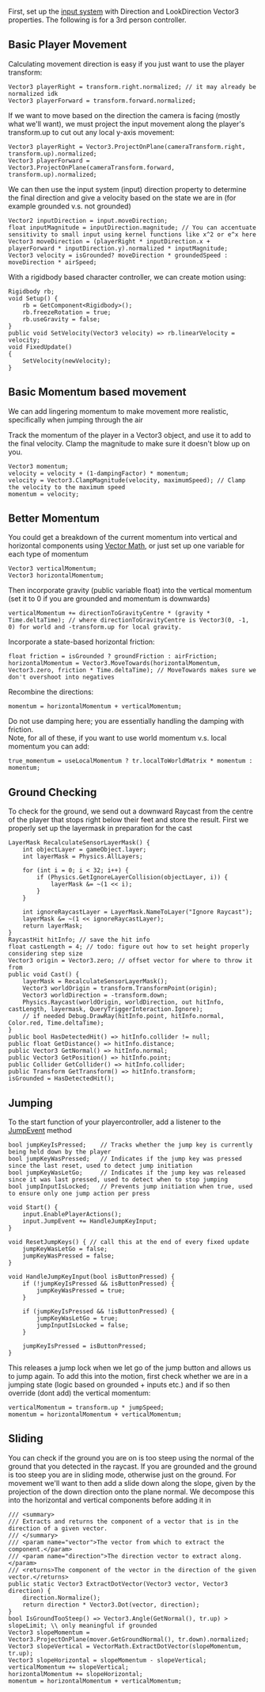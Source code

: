 First, set up the [input system](../ProjectSetup/README.md) with Direction and LookDirection Vector3 properties. The following is for a 3rd person controller. 

## Basic Player Movement
Calculating movement direction is easy if you just want to use the player transform:
```
Vector3 playerRight = transform.right.normalized; // it may already be normalized idk
Vector3 playerForward = transform.forward.normalized;
```
If we want to move based on the direction the camera is facing (mostly what we'll want), we must project the input movement along the player's transform.up to cut out any local y-axis movement:
```
Vector3 playerRight = Vector3.ProjectOnPlane(cameraTransform.right, transform.up).normalized;
Vector3 playerForward = Vector3.ProjectOnPlane(cameraTransform.forward, transform.up).normalized;
```
We can then use the input system (input) direction property to determine the final direction and give a velocity based on the state we are in (for example grounded v.s. not grounded)
```
Vector2 inputDirection = input.moveDirection; 
float inputMagnitude = inputDirection.magnitude; // You can accentuate sensitivity to small input using kernel functions like x^2 or e^x here
Vector3 moveDirection = (playerRight * inputDirection.x + playerForward * inputDirection.y).normalized * inputMagnitude;
Vector3 velocity = isGrounded? moveDirection * groundedSpeed : moveDirection * airSpeed;
```
With a rigidbody based character controller, we can create motion using:
```
Rigidbody rb;
void Setup() {
    rb = GetComponent<Rigidbody>();
    rb.freezeRotation = true;
    rb.useGravity = false;
}
public void SetVelocity(Vector3 velocity) => rb.linearVelocity = velocity;
void FixedUpdate()
{
    SetVelocity(newVelocity);
}
```
## Basic Momentum based movement

We can add lingering momentum to make movement more realistic, specifically when jumping through the air

Track the momentum of the player in a Vector3 object, and use it to add to the final velocity. Clamp the magnitude to make sure it doesn't blow up on you. 
```
Vector3 momentum; 
velocity = velocity + (1-dampingFactor) * momentum;
velocity = Vector3.ClampMagnitude(velocity, maximumSpeed); // Clamp the velocity to the maximum speed
momentum = velocity; 
```

## Better Momentum

You could get a breakdown of the current momentum into vertical and horizontal components using [Vector Math](https://github.com/adammyhre/Advanced-Player-Controller/blob/master/Assets/_Project/Scripts/PlayerController/VectorMath.cs), or just set up one variable for each type of momentum
```
Vector3 verticalMomentum;
Vector3 horizontalMomentum;
```
Then incorporate gravity (public variable float) into the vertical momentum (set it to 0 if you are grounded and momentum is downwards)
```
verticalMomentum += directionToGravityCentre * (gravity * Time.deltaTime); // where directionToGravityCentre is Vector3(0, -1, 0) for world and -transform.up for local gravity.
```
Incorporate a state-based horizontal friction:
```
float friction = isGrounded ? groundFriction : airFriction;
horizontalMomentum = Vector3.MoveTowards(horizontalMomentum, Vector3.zero, friction * Time.deltaTime); // MoveTowards makes sure we don't overshoot into negatives
```
Recombine the directions:
```
momentum = horizontalMomentum + verticalMomentum;
```

Do not use damping here; you are essentially handling the damping with friction.  
Note, for all of these, if you want to use world momentum v.s. local momentum you can add:
```
true_momentum = useLocalMomentum ? tr.localToWorldMatrix * momentum : momentum;
```

## Ground Checking
To check for the ground, we send out a downward Raycast from the centre of the player that stops right below their feet and store the result. First we properly set up the layermask in preparation for the cast
```
LayerMask RecalculateSensorLayerMask() {
    int objectLayer = gameObject.layer;
    int layerMask = Physics.AllLayers;

    for (int i = 0; i < 32; i++) {
        if (Physics.GetIgnoreLayerCollision(objectLayer, i)) {
            layerMask &= ~(1 << i);
        }
    }
    
    int ignoreRaycastLayer = LayerMask.NameToLayer("Ignore Raycast");
    layerMask &= ~(1 << ignoreRaycastLayer);
    return layerMask; 
}
RaycastHit hitInfo; // save the hit info
float castLength = 4; // todo: figure out how to set height properly considering step size
Vector3 origin = Vector3.zero; // offset vector for where to throw it from
public void Cast() {
    layerMask = RecalculateSensorLayerMask();
    Vector3 worldOrigin = transform.TransformPoint(origin);
    Vector3 worldDirection = -transform.down;
    Physics.Raycast(worldOrigin, worldDirection, out hitInfo, castLength, layermask, QueryTriggerInteraction.Ignore);
    // if needed Debug.DrawRay(hitInfo.point, hitInfo.normal, Color.red, Time.deltaTime);
}
public bool HasDetectedHit() => hitInfo.collider != null;
public float GetDistance() => hitInfo.distance;
public Vector3 GetNormal() => hitInfo.normal;
public Vector3 GetPosition() => hitInfo.point;
public Collider GetCollider() => hitInfo.collider;
public Transform GetTransform() => hitInfo.transform;
isGrounded = HasDetectedHit();
```

## Jumping
To the start function of your playercontroller, add a listener to the [JumpEvent](../ProjectSetup/README.md) method
```
bool jumpKeyIsPressed;    // Tracks whether the jump key is currently being held down by the player
bool jumpKeyWasPressed;   // Indicates if the jump key was pressed since the last reset, used to detect jump initiation
bool jumpKeyWasLetGo;     // Indicates if the jump key was released since it was last pressed, used to detect when to stop jumping
bool jumpInputIsLocked;   // Prevents jump initiation when true, used to ensure only one jump action per press

void Start() {
    input.EnablePlayerActions();
    input.JumpEvent += HandleJumpKeyInput;
}

void ResetJumpKeys() { // call this at the end of every fixed update
    jumpKeyWasLetGo = false;
    jumpKeyWasPressed = false;
}

void HandleJumpKeyInput(bool isButtonPressed) {
    if (!jumpKeyIsPressed && isButtonPressed) {
        jumpKeyWasPressed = true;
    }

    if (jumpKeyIsPressed && !isButtonPressed) {
        jumpKeyWasLetGo = true;
        jumpInputIsLocked = false;
    }
    
    jumpKeyIsPressed = isButtonPressed;
}
```
This releases a jump lock when we let go of the jump button and allows us to jump again. To add this into the motion, first check whether we are in a jumping state (logic based on grounded + inputs etc.) and if so then override (dont add) the vertical momentum:
```
verticalMomentum = transform.up * jumpSpeed;
momentum = horizontalMomentum + verticalMomentum;
```

## Sliding 

You can check if the ground you are on is too steep using the normal of the ground that you detected in the raycast. If you are grounded and the ground is too steep you are in sliding mode, otherwise just on the ground. For movement we'll want to then add a slide down along the slope, given by the projection of the down direction onto the plane normal. We decompose this into the horizontal and vertical components before adding it in
```
/// <summary>
/// Extracts and returns the component of a vector that is in the direction of a given vector.
/// </summary>
/// <param name="vector">The vector from which to extract the component.</param>
/// <param name="direction">The direction vector to extract along.</param>
/// <returns>The component of the vector in the direction of the given vector.</returns>
public static Vector3 ExtractDotVector(Vector3 vector, Vector3 direction) {
    direction.Normalize();
    return direction * Vector3.Dot(vector, direction);
}
bool IsGroundTooSteep() => Vector3.Angle(GetNormal(), tr.up) > slopeLimit; \\ only meaningful if grounded
Vector3 slopeMomentum = Vector3.ProjectOnPlane(mover.GetGroundNormal(), tr.down).normalized;
Vector3 slopeVertical = VectorMath.ExtractDotVector(slopeMomentum, tr.up);
Vector3 slopeHorizontal = slopeMomentum - slopeVertical;
verticalMomentum += slopeVertical;
horizontalMomentum += slopeHorizontal;
momentum = horizontalMomentum + verticalMomentum;
```
